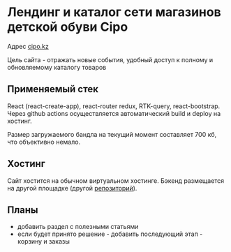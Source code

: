 # Лендинг и каталог сети магазинов детской обуви Cipo 

Адрес [cipo.kz](https://cipo.kz)

Цель сайта - отражать новые события,  удобный доступ к полному и обновляемому каталогу товаров

## Применяемый стек

React (react-create-app), react-router redux, RTK-query, react-bootstrap.
Через github actions осуществляется автоматический build и deploy на хостинг.

Размер загружаемого бандла на текущий момент составляет 700 кб, что объективно немало. 

## Хостинг

Сайт хостится на обычном виртуальном хостинге.
Бэкенд размещается на другой площадке (другой [репозиторий](https://github.com/AlmasNurbayev/cipo-site-server)).

## Планы

- добавить раздел с полезными статьями
- если будет принято решение - добавить последующий этап - корзину и заказы